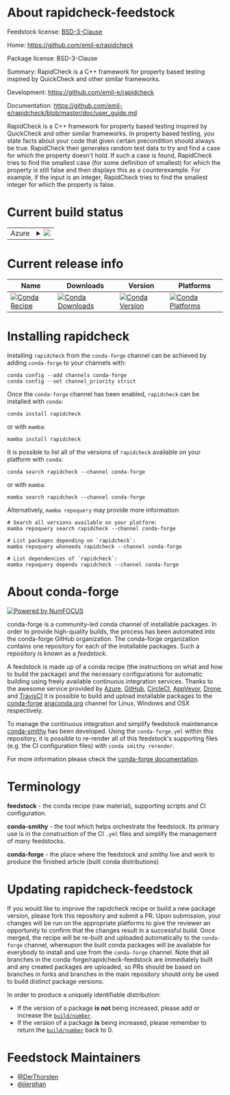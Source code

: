 About rapidcheck-feedstock
==========================

Feedstock license: [BSD-3-Clause](https://github.com/conda-forge/rapidcheck-feedstock/blob/main/LICENSE.txt)

Home: https://github.com/emil-e/rapidcheck

Package license: BSD-3-Clause

Summary: RapidCheck is a C++ framework for property based testing inspired by QuickCheck and other similar frameworks.

Development: https://github.com/emil-e/rapidcheck

Documentation: https://github.com/emil-e/rapidcheck/blob/master/doc/user_guide.md

RapidCheck is a C++ framework for property based testing inspired by QuickCheck and other similar frameworks.
In property based testing, you state facts about your code that given certain precondition should always be true.
RapidCheck then generates random test data to try and find a case for which the property doesn't hold.
If such a case is found, RapidCheck tries to find the smallest case (for some definition of smallest)
for which the property is still false and then displays this as a counterexample.
For example, if the input is an integer, RapidCheck tries to find the smallest integer for which the property is false.


Current build status
====================


<table>
    
  <tr>
    <td>Azure</td>
    <td>
      <details>
        <summary>
          <a href="https://dev.azure.com/conda-forge/feedstock-builds/_build/latest?definitionId=19366&branchName=main">
            <img src="https://dev.azure.com/conda-forge/feedstock-builds/_apis/build/status/rapidcheck-feedstock?branchName=main">
          </a>
        </summary>
        <table>
          <thead><tr><th>Variant</th><th>Status</th></tr></thead>
          <tbody><tr>
              <td>linux_64</td>
              <td>
                <a href="https://dev.azure.com/conda-forge/feedstock-builds/_build/latest?definitionId=19366&branchName=main">
                  <img src="https://dev.azure.com/conda-forge/feedstock-builds/_apis/build/status/rapidcheck-feedstock?branchName=main&jobName=linux&configuration=linux%20linux_64_" alt="variant">
                </a>
              </td>
            </tr><tr>
              <td>osx_64</td>
              <td>
                <a href="https://dev.azure.com/conda-forge/feedstock-builds/_build/latest?definitionId=19366&branchName=main">
                  <img src="https://dev.azure.com/conda-forge/feedstock-builds/_apis/build/status/rapidcheck-feedstock?branchName=main&jobName=osx&configuration=osx%20osx_64_" alt="variant">
                </a>
              </td>
            </tr><tr>
              <td>osx_arm64</td>
              <td>
                <a href="https://dev.azure.com/conda-forge/feedstock-builds/_build/latest?definitionId=19366&branchName=main">
                  <img src="https://dev.azure.com/conda-forge/feedstock-builds/_apis/build/status/rapidcheck-feedstock?branchName=main&jobName=osx&configuration=osx%20osx_arm64_" alt="variant">
                </a>
              </td>
            </tr><tr>
              <td>win_64</td>
              <td>
                <a href="https://dev.azure.com/conda-forge/feedstock-builds/_build/latest?definitionId=19366&branchName=main">
                  <img src="https://dev.azure.com/conda-forge/feedstock-builds/_apis/build/status/rapidcheck-feedstock?branchName=main&jobName=win&configuration=win%20win_64_" alt="variant">
                </a>
              </td>
            </tr>
          </tbody>
        </table>
      </details>
    </td>
  </tr>
</table>

Current release info
====================

| Name | Downloads | Version | Platforms |
| --- | --- | --- | --- |
| [![Conda Recipe](https://img.shields.io/badge/recipe-rapidcheck-green.svg)](https://anaconda.org/conda-forge/rapidcheck) | [![Conda Downloads](https://img.shields.io/conda/dn/conda-forge/rapidcheck.svg)](https://anaconda.org/conda-forge/rapidcheck) | [![Conda Version](https://img.shields.io/conda/vn/conda-forge/rapidcheck.svg)](https://anaconda.org/conda-forge/rapidcheck) | [![Conda Platforms](https://img.shields.io/conda/pn/conda-forge/rapidcheck.svg)](https://anaconda.org/conda-forge/rapidcheck) |

Installing rapidcheck
=====================

Installing `rapidcheck` from the `conda-forge` channel can be achieved by adding `conda-forge` to your channels with:

```
conda config --add channels conda-forge
conda config --set channel_priority strict
```

Once the `conda-forge` channel has been enabled, `rapidcheck` can be installed with `conda`:

```
conda install rapidcheck
```

or with `mamba`:

```
mamba install rapidcheck
```

It is possible to list all of the versions of `rapidcheck` available on your platform with `conda`:

```
conda search rapidcheck --channel conda-forge
```

or with `mamba`:

```
mamba search rapidcheck --channel conda-forge
```

Alternatively, `mamba repoquery` may provide more information:

```
# Search all versions available on your platform:
mamba repoquery search rapidcheck --channel conda-forge

# List packages depending on `rapidcheck`:
mamba repoquery whoneeds rapidcheck --channel conda-forge

# List dependencies of `rapidcheck`:
mamba repoquery depends rapidcheck --channel conda-forge
```


About conda-forge
=================

[![Powered by
NumFOCUS](https://img.shields.io/badge/powered%20by-NumFOCUS-orange.svg?style=flat&colorA=E1523D&colorB=007D8A)](https://numfocus.org)

conda-forge is a community-led conda channel of installable packages.
In order to provide high-quality builds, the process has been automated into the
conda-forge GitHub organization. The conda-forge organization contains one repository
for each of the installable packages. Such a repository is known as a *feedstock*.

A feedstock is made up of a conda recipe (the instructions on what and how to build
the package) and the necessary configurations for automatic building using freely
available continuous integration services. Thanks to the awesome service provided by
[Azure](https://azure.microsoft.com/en-us/services/devops/), [GitHub](https://github.com/),
[CircleCI](https://circleci.com/), [AppVeyor](https://www.appveyor.com/),
[Drone](https://cloud.drone.io/welcome), and [TravisCI](https://travis-ci.com/)
it is possible to build and upload installable packages to the
[conda-forge](https://anaconda.org/conda-forge) [anaconda.org](https://anaconda.org/)
channel for Linux, Windows and OSX respectively.

To manage the continuous integration and simplify feedstock maintenance
[conda-smithy](https://github.com/conda-forge/conda-smithy) has been developed.
Using the ``conda-forge.yml`` within this repository, it is possible to re-render all of
this feedstock's supporting files (e.g. the CI configuration files) with ``conda smithy rerender``.

For more information please check the [conda-forge documentation](https://conda-forge.org/docs/).

Terminology
===========

**feedstock** - the conda recipe (raw material), supporting scripts and CI configuration.

**conda-smithy** - the tool which helps orchestrate the feedstock.
                   Its primary use is in the construction of the CI ``.yml`` files
                   and simplify the management of *many* feedstocks.

**conda-forge** - the place where the feedstock and smithy live and work to
                  produce the finished article (built conda distributions)


Updating rapidcheck-feedstock
=============================

If you would like to improve the rapidcheck recipe or build a new
package version, please fork this repository and submit a PR. Upon submission,
your changes will be run on the appropriate platforms to give the reviewer an
opportunity to confirm that the changes result in a successful build. Once
merged, the recipe will be re-built and uploaded automatically to the
`conda-forge` channel, whereupon the built conda packages will be available for
everybody to install and use from the `conda-forge` channel.
Note that all branches in the conda-forge/rapidcheck-feedstock are
immediately built and any created packages are uploaded, so PRs should be based
on branches in forks and branches in the main repository should only be used to
build distinct package versions.

In order to produce a uniquely identifiable distribution:
 * If the version of a package **is not** being increased, please add or increase
   the [``build/number``](https://docs.conda.io/projects/conda-build/en/latest/resources/define-metadata.html#build-number-and-string).
 * If the version of a package **is** being increased, please remember to return
   the [``build/number``](https://docs.conda.io/projects/conda-build/en/latest/resources/define-metadata.html#build-number-and-string)
   back to 0.

Feedstock Maintainers
=====================

* [@DerThorsten](https://github.com/DerThorsten/)
* [@jjerphan](https://github.com/jjerphan/)

